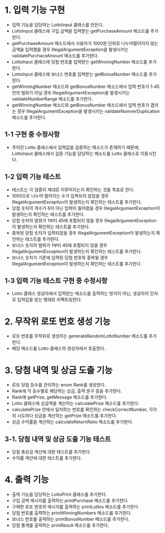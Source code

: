 # 1. 입력 기능 구현
  - 입력 기능을 담당하는 LottoInput 클래스를 만든다.
  - LottoInput 클래스에 구입 금액을 입력받는 getPurchaseAmount 메소드를 추가한다.
  - getPurchaseAmount 메소드에서 사용자가 1000원 단위로 나누어떨어지지 않는 금액을 입력했을 경우 IllegalArgumentException을 발생시키는 validatePurchaceAmount 메소드를 추가한다.
  - LottoInput 클래스에 당첨 번호를 입력받는 getWinningNumber 메소드를 추가한다.
  - LottoInput 클래스에 보너스 번호를 입력받는 getBonusNumber 메소드를 추가한다.
  - getWinningNumber 메소드와 getBonusNumber 메소드에서 입력 번호가 1-45 안의 범위가 아닐 경우 IllegalArgumentException을 발생시키는 validateNumberRange 메소드를 추가한다.
  - getWinningNumber 메소드와 getBonusNumber 메소드에서 입력 번호가 겹치는 경우 IllegalArgumentException을 발생시키는 validateNumverDuplication 메소드를 추가한다.

  
## 1-1 구현 중 수정사항
  - 주어진 Lotto 클래스에서 입력값을 검증하는 메소드가 존재하기 때문에, LottoInput 클래스에서 검증 기능을 담당하는 메소드를 Lotto 클래스로 이동시킨다.

  
## 1-2 입력 기능 테스트
  - 테스트는 각 검증이 제대로 이루어지는지 확인하는 것을 목표로 한다.
  - 1000으로 나누어 떨어지는 수가 입력되지 않았을 경우 IllegalArgumentException이 발생하는지 확인하는 테스트를 추가한다.
  - 당첨 숫자의 개수가 6이 아닌 입력이 들어왔을 경우 IllegalArgumentException이 발생하는지 확인하는 테스트를 추가한다.
  - 당첨 숫자의 범위가 1부터 45에 포함되지 않을 경우 IllegalArgumentException이 발생하는지 확인하는 테스트를 추가한다.
  - 중복된 당첨 숫자가 입력되었을 경우 IllegalArgumentException이 발생하는지 확인하는 테스트를 추가한다.
  - 보너스 숫자의 범위가 1부터 45에 포함되지 않을 경우 IllegalArgumentException이 발생하는지 확인하는 테스트를 추가한다.
  - 보너스 숫자가 기존에 입력된 당첨 번호와 중복될 경우 IllegalArgumentException이 발생하는지 확인하는 테스트를 추가한다.

  
## 1-3 입력 기능 테스트 구현 중 수정사항
  - Lotto 클래스 생성자에서 입력받는 메소드를 출력하는 방식이 아닌, 생성자의 인자로 입력값을 받는 형태로 리팩토링한다.


  
# 2. 무작위 로또 번호 생성 기능
  - 로또 번호를 무작위로 생성하는 generateRandomLottoNumber 메소드를 추가한다.
  - 해당 메소드를 Lotto 클래스의 생성자에서 호출한다.
  
  

# 3. 당첨 내역 및 상금 도출 기능
  - 로또 당첨 등수를 관리하는 enum Rank를 생성한다.
  - Rank에 각 등수별로 해당하는 상금, 출력 문구 등을 추가한다.
  - Rank에 getPrize, getMessage 메소드를 추가한다.
  - Lotto 클래스에 상금액을 계산하는 calculatePrize 메소드를 추가한다.
  - calculatePrize 안에서 일치하는 번호를 확인하는 checkCorrectNumber, 각각의 시도마다 상금을 계산하는 getPrize 메소드를 추가한다.
  - 상금 수익률을 계산하는 calculateReturnRatio 메소드를 추가한다.
  
  
## 3-1. 당첨 내역 및 상금 도출 기능 테스트
  - 당첨 총상금 계산에 대한 테스트를 추가한다.
  - 수익률 계산에 대한 테스트를 추가한다.
  
  
  
# 4. 출력 기능
  - 출력 기능을 담당하는 LottoPrint 클래스를 추가한다.
  - 구입 금액 메시지를 출력하는 printPurchase 메소드를 추가한다.
  - 구매한 로또 번호의 메시지를 출력하는 printLottos 메소드를 추가한다.
  - 당첨 번호를 출력하는 printWinningNumbers 메소드를 추가한다.
  - 보너스 번호를 출력하는 printBonusNumber 메소드를 추가한다.
  - 당첨 통계를 출력하는 printResult 메소드를 추가한다.